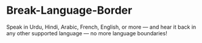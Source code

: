 # Break-Language-Border
Speak in Urdu, Hindi, Arabic, French, English, or more — and hear it back in any other supported language — no more language boundaries!
